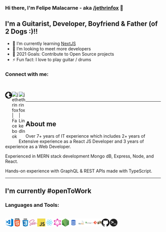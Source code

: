 ### Hi there, I'm Felipe Malacarne - aka [/jethrinfox][website] 👋

## I'm a Guitarist, Developer, Boyfriend & Father (of 2 Dogs :)!!

-   🌱 I’m currently learning [NextJS](https://nextjs.org/)
-   👯 I’m looking to meet more developers
-   🥅 2021 Goals: Contribute to Open Source projects
-   ⚡ Fun fact: I love to play guitar / drums

### Connect with me:

<br />

[<img align="left" alt="jethrinfox.github.io" width="22px" color="orange" src="https://raw.githubusercontent.com/iconic/open-iconic/master/svg/globe.svg" />][website]
[<img align="left" alt="jethrinfox | Facebook" width="22px" color="orange" src="https://cdn.jsdelivr.net/npm/simple-icons@v3/icons/facebook.svg" />][facebook]
[<img align="left" alt="jethrinfox | LinkedIn" width="22px" color="orange" src="https://cdn.jsdelivr.net/npm/simple-icons@v3/icons/linkedin.svg" />][linkedin]

<br />

---

<br />

## About me

Over 7+ years of IT experience which includes 2+ years of Extensive experience as a React JS Developer and 3 years of experience as a Web Developer.

Experienced in MERN stack development Mongo dB, Express, Node, and React.

Hands-on experience with GraphQL & REST APIs made with TypeScript.

---

## I'm currently #openToWork

### Languages and Tools:

<br />
<img align="left" alt="Visual Studio Code" width="26px" src="https://raw.githubusercontent.com/github/explore/80688e429a7d4ef2fca1e82350fe8e3517d3494d/topics/visual-studio-code/visual-studio-code.png" />
<img align="left" alt="HTML5" width="26px" src="https://raw.githubusercontent.com/github/explore/80688e429a7d4ef2fca1e82350fe8e3517d3494d/topics/html/html.png" />
<img align="left" alt="CSS3" width="26px" src="https://raw.githubusercontent.com/github/explore/80688e429a7d4ef2fca1e82350fe8e3517d3494d/topics/css/css.png" />
<img align="left" alt="Sass" width="26px" src="https://raw.githubusercontent.com/github/explore/80688e429a7d4ef2fca1e82350fe8e3517d3494d/topics/sass/sass.png" />
<img align="left" alt="JavaScript" width="26px" src="https://raw.githubusercontent.com/github/explore/80688e429a7d4ef2fca1e82350fe8e3517d3494d/topics/javascript/javascript.png" />
<img align="left" alt="React" width="26px" src="https://raw.githubusercontent.com/github/explore/80688e429a7d4ef2fca1e82350fe8e3517d3494d/topics/react/react.png" />
<img align="left" alt="GraphQL" width="26px" src="https://raw.githubusercontent.com/github/explore/80688e429a7d4ef2fca1e82350fe8e3517d3494d/topics/graphql/graphql.png" />
<img align="left" alt="Node.js" width="26px" src="https://raw.githubusercontent.com/github/explore/80688e429a7d4ef2fca1e82350fe8e3517d3494d/topics/nodejs/nodejs.png" />
<img align="left" alt="SQL" width="26px" src="https://raw.githubusercontent.com/github/explore/80688e429a7d4ef2fca1e82350fe8e3517d3494d/topics/sql/sql.png" />
<img align="left" alt="MySQL" width="26px" src="https://raw.githubusercontent.com/github/explore/80688e429a7d4ef2fca1e82350fe8e3517d3494d/topics/mysql/mysql.png" />
<img align="left" alt="MongoDB" width="26px" src="https://raw.githubusercontent.com/github/explore/80688e429a7d4ef2fca1e82350fe8e3517d3494d/topics/mongodb/mongodb.png" />
<img align="left" alt="Git" width="26px" src="https://raw.githubusercontent.com/github/explore/80688e429a7d4ef2fca1e82350fe8e3517d3494d/topics/git/git.png" />
<img align="left" alt="GitHub" width="26px" src="https://raw.githubusercontent.com/github/explore/78df643247d429f6cc873026c0622819ad797942/topics/github/github.png" />
<img align="left" alt="Terminal" width="26px" src="https://raw.githubusercontent.com/github/explore/80688e429a7d4ef2fca1e82350fe8e3517d3494d/topics/terminal/terminal.png" />

<br />

[website]: https://jethrinfox.github.io/
[facebook]: https://www.facebook.com/felipe.malacarne.9/
[linkedin]: https://www.linkedin.com/in/felipe-malacarne/
[instagram]: https://www.instagram.com/malacarne.felipe/
